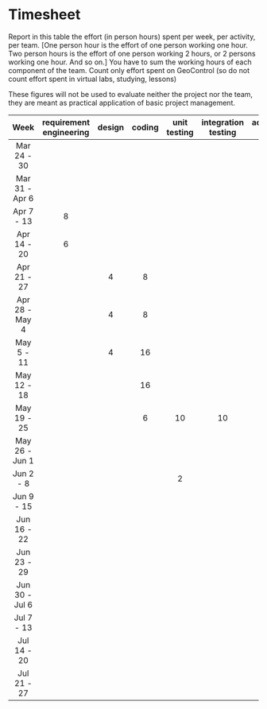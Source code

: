 # Timesheet

Report in this table the effort (in person hours) spent per week, per activity, per team.
[One person hour is the effort of one person working one hour.
Two person hours is the effort of one person working 2 hours, or 2 persons working one hour. And so on.]
You have to sum the working hours of each component of the team.
Count only effort spent on GeoControl (so do not count effort spent in virtual labs, studying, lessons)

These figures will not be used to evaluate neither the project nor the team, they are meant as practical application of basic project management.

|      Week      | requirement engineering | design | coding | unit testing | integration testing | acceptance testing | containerization | management |
| :------------: | :---------------------: | :----: | :----: | :----------: | :-----------------: | :----------------: | :--------------: | :--------: |
|  Mar 24 - 30   |                         |        |        |              |                     |                    |                  |            |
| Mar 31 - Apr 6 |                         |        |        |              |                     |                    |                  |            |
|   Apr 7 - 13   |            8            |        |        |              |                     |                    |                  |      3     |
|  Apr 14 - 20   |            6            |        |        |              |                     |                    |                  |      2     |
|  Apr 21 - 27   |                         |    4   |    8   |              |                     |                    |                  |            |
| Apr 28 - May 4 |                         |    4   |    8   |              |                     |                    |                  |            |
|   May 5 - 11   |                         |    4   |   16   |              |                     |                    |                  |      2     |
|  May 12 - 18   |                         |        |   16   |              |                     |                    |                  |            |
|  May 19 - 25   |                         |        |    6   |      10      |          10         |                    |                  |      2     |
| May 26 - Jun 1 |                         |        |        |              |                     |          6         |                  |      4     |
|   Jun 2 - 8    |                         |        |        |       2      |                     |                    |                  |      4     |
|   Jun 9 - 15   |                         |        |        |              |                     |                    |                  |            |
|  Jun 16 - 22   |                         |        |        |              |                     |                    |                  |            |
|  Jun 23 - 29   |                         |        |        |              |                     |                    |                  |            |
| Jun 30 - Jul 6 |                         |        |        |              |                     |                    |                  |            |
|   Jul 7 - 13   |                         |        |        |              |                     |                    |                  |            |
|  Jul 14 - 20   |                         |        |        |              |                     |                    |                  |            |
|  Jul 21 - 27   |                         |        |        |              |                     |                    |                  |            |
